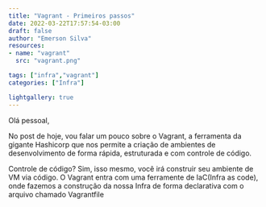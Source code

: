 ```yaml
---
title: "Vagrant - Primeiros passos"
date: 2022-03-22T17:57:54-03:00
draft: false
author: "Emerson Silva"
resources:
- name: "vagrant"
  src: "vagrant.png"

tags: ["infra","vagrant"]
categories: ["Infra"]

lightgallery: true
---
```



Olá pessoal, 

No post de hoje, vou falar um pouco sobre o Vagrant, a ferramenta da gigante Hashicorp que nos permite a criação de ambientes de desenvolvimento de forma rápida, estruturada e 
com controle de código. 

Controle de código? Sim, isso mesmo, você irá construir seu ambiente de VM via código. O Vagrant entra com uma ferramente de IaC(Infra as code), onde fazemos a construção da nossa Infra de forma declarativa com o arquivo chamado Vagrantfile
